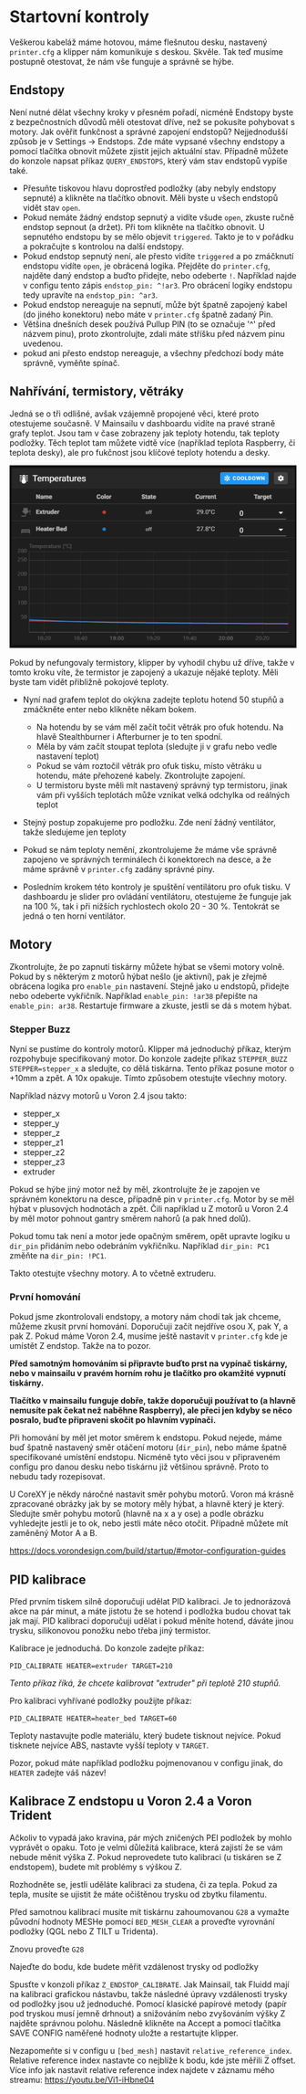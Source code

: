 # Startovní kontroly
Veškerou kabeláž máme hotovou, máme flešnutou desku, nastavený `printer.cfg` a klipper nám komunikuje s deskou. Skvěle. Tak teď musíme postupně otestovat, že nám vše funguje a správně se hýbe.

## Endstopy
Není nutné dělat všechny kroky v přesném pořadí, nicméně Endstopy byste z bezpečnostních důvodů měli otestovat dříve, než se pokusíte pohybovat s motory.
Jak ověřit funkčnost a správné zapojení endstopů? Nejjednodušší způsob je v Settings -> Endstops. Zde máte vypsané všechny endstopy a pomocí tlačítka obnovit můžete zjistit jejich aktuální stav. Případně můžete do konzole napsat příkaz `QUERY_ENDSTOPS`, který vám stav endstopů vypíše také.
- Přesuňte tiskovou hlavu doprostřed podložky (aby nebyly endstopy sepnuté) a klikněte na tlačítko obnovit. Měli byste u všech endstopů vidět stav `open`.
- Pokud nemáte žádný endstop sepnutý a vidíte všude `open`, zkuste ručně endstop sepnout (a držet). Při tom klikněte na tlačítko obnovit. U sepnutého endstopu by se mělo objevit `triggered`. Takto je to v pořádku a pokračujte s kontrolou na další endstopy.
- Pokud endstop sepnutý není, ale přesto vidíte `triggered` a po zmáčknutí endstopu vidíte `open`, je obrácená logika. Přejděte do `printer.cfg`, najděte daný endstop a buďto přidejte, nebo odeberte `!`. Například najde v configu tento zápis `endstop_pin: ^!ar3`. Pro obrácení logiky endstopu tedy upravíte na `endstop_pin: ^ar3`.
- Pokud endstop nereaguje na sepnutí, může být špatně zapojený kabel (do jiného konektoru) nebo máte v `printer.cfg` špatně zadaný Pin.
- Většina dnešních desek používá Pullup PIN (to se označuje '^' před názvem pinu), proto zkontrolujte, zdali máte stříšku před názvem pinu uvedenou.
- pokud ani přesto endstop nereaguje, a všechny předchozí body máte správně, vyměňte spínač.

## Nahřívání, termistory, větráky
Jedná se o tři odlišné, avšak vzájemně propojené věci, které proto otestujeme současně.
V Mainsailu v dashboardu vidíte na pravé straně grafy teplot. Jsou tam v čase zobrazeny jak teploty hotendu, tak teploty podložky. Těch teplot tam můžete vidtě více (například teplota Raspberry, či teplota desky), ale pro fukčnost jsou klíčové teploty hotendu a desky.

![Mainsail a nastavení teplot](/images/mainsail_temp_graph.png)

Pokud by nefungovaly termistory, klipper by vyhodil chybu už dříve, takže v tomto kroku víte, že termistor je zapojený a ukazuje nějaké teploty. Měli byste tam vidět přibližně pokojové teploty.

- Nyní nad grafem teplot do okýkna zadejte teplotu hotend 50 stupňů a zmáčkněte enter nebo klikněte někam bokem. 
    - Na hotendu by se vám měl začít točit větrák pro ofuk hotendu. Na hlavě Stealthburner i Afterburner je to ten spodní.
    - Měla by vám začít stoupat teplota (sledujte ji v grafu nebo vedle nastavení teplot)
    - Pokud se vám roztočil větrák pro ofuk tisku, místo větráku u hotendu, máte přehozené kabely. Zkontrolujte zapojení.
    - U termistoru byste měli mít nastavený správný typ termistoru, jinak vám při vyšších teplotách může vznikat velká odchylka od reálných teplot

- Stejný postup zopakujeme pro podložku. Zde není žádný ventilátor, takže sledujeme jen teploty
- Pokud se nám teploty nemění, zkontrolujeme že máme vše správně zapojeno ve správných terminálech či konektorech na desce, a že máme správně v `printer.cfg` zadány správné piny.
- Posledním krokem této kontroly je spuštění ventilátoru pro ofuk tisku. V dashboardu je slider pro ovládání ventilátoru, otestujeme že funguje jak na 100 %, tak i při nižších rychlostech okolo 20 - 30 %. Tentokrát se jedná o ten horní ventilátor.

## Motory
Zkontrolujte, že po zapnutí tiskárny můžete hýbat se všemi motory volně. Pokud by s některým z motorů hýbat nešlo (je aktivní), pak je zřejmě obrácena logika pro `enable_pin` nastavení. Stejně jako u endstopů, přidejte nebo odeberte vykřičník. Například `enable_pin: !ar38` přepište na `enable_pin: ar38`. Restartuje firmware a zkuste, jestli se dá s motem hýbat.

### Stepper Buzz
Nyní se pustíme do kontroly motorů. Klipper má jednoduchý příkaz, kterým rozpohybuje specifikovaný motor.
Do konzole zadejte příkaz `STEPPER_BUZZ STEPPER=stepper_x` a sledujte, co dělá tiskárna. Tento příkaz posune motor o +10mm a zpět. A 10x opakuje.
Tímto způsobem otestujte všechny motory. 

Například názvy motorů u Voron 2.4 jsou takto:
- stepper_x
- stepper_y
- stepper_z
- stepper_z1
- stepper_z2
- stepper_z3
- extruder

Pokud se hýbe jiný motor než by měl, zkontrolujte že je zapojen ve správném konektoru na desce, případně pin v `printer.cfg`. Motor by se měl hýbat v plusových hodnotách a zpět. Čili například u Z motorů u Voron 2.4 by měl motor pohnout gantry směrem nahorů (a pak hned dolů).

Pokud tomu tak není a motor jede opačným směrem, opět upravte logiku u `dir_pin` přidáním nebo odebráním vykřičníku. Například `dir_pin: PC1` změňte na `dir_pin: !PC1`.

Takto otestujte všechny motory. A to včetně extruderu.

### První homování
Pokud jsme zkontrolovali endstopy, a motory nám chodí tak jak chceme, můžeme zkusit první homování. Doporučuji začít nejdříve osou X, pak Y, a pak Z. Pokud máme Voron 2.4, musíme ještě nastavit v `printer.cfg` kde je umístět Z endstop. Takže na to pozor.

**Před samotným homováním si připravte buďto prst na vypínač tiskárny, nebo v mainsailu v pravém horním rohu je tlačítko pro okamžité vypnutí tiskárny.**

**Tlačítko v mainsailu funguje dobře, takže doporučuji používat to (a hlavně nemusíte pak čekat než naběhne Raspberry), ale přeci jen kdyby se něco posralo, buďte připraveni skočit po hlavním vypínači.**

Při homování by měl jet motor směrem k endstopu. Pokud nejede, máme buď špatně nastavený směr otáčení motoru (`dir_pin`), nebo máme špatně specifikované umístění endstopu. Nicméně tyto věci jsou v připraveném configu pro danou desku nebo tiskárnu již většinou správně. Proto to nebudu tady rozepisovat.

U CoreXY je někdy náročné nastavit směr pohybu motorů. Voron má krásně zpracované obrázky jak by se motory měly hýbat, a hlavně který je který. Sledujte směr pohybu motorů (hlavně na x a y ose) a podle obrázku vyhledejte jestli je to ok, nebo jestli máte něco otočit. Případně můžete mít zaměněný Motor A a B.

https://docs.vorondesign.com/build/startup/#motor-configuration-guides

## PID kalibrace
Před prvním tiskem silně doporučuji udělat PID kalibraci. Je to jednorázová akce na pár minut, a máte jistotu že se hotend i podložka budou chovat tak jak mají. PID kalibraci doporučuji udělat i pokud měníte hotend, dáváte jinou trysku, silikonovou ponožku nebo třeba jiný termistor.

Kalibrace je jednoduchá. Do konzole zadejte příkaz:
```
PID_CALIBRATE HEATER=extruder TARGET=210
```
*Tento příkaz říká, že chcete kalibrovat "extruder" při teplotě 210 stupňů.*

Pro kalibraci vyhřívané podložky použijte příkaz:
```
PID_CALIBRATE HEATER=heater_bed TARGET=60
```
Teploty nastavujte podle materiálu, který budete tisknout nejvíce. Pokud tisknete nejvíce ABS, nastavte vyšší teploty v `TARGET`. 

Pozor, pokud máte například podložku pojmenovanou v configu jinak, do `HEATER` zadejte váš název!

## Kalibrace Z endstopu u Voron 2.4 a Voron Trident
Ačkoliv to vypadá jako kravina, pár mých zničených PEI podložek by mohlo vyprávět o opaku. Toto je velmi důležitá kalibrace, která zajistí že se vám nebude měnit výška Z. Pokud neprovedete tuto kalibraci (u tiskáren se Z endstopem), budete mít problémy s výškou Z.

Rozhodněte se, jestli uděláte kalibraci za studena, či za tepla. Pokud za tepla, musíte se ujistit že máte očištěnou trysku od zbytku filamentu.

Před samotnou kalibrací musíte mít tiskárnu zahoumovanou `G28` a vymažte původní hodnoty MESHe pomocí `BED_MESH_CLEAR` a proveďte vyrovnání podložky (QGL nebo Z TILT u Tridenta).

Znovu proveďte `G28`

Najeďte do bodu, kde budete měřit vzdálenost trysky od podložky

Spusťte v konzoli příkaz `Z_ENDSTOP_CALIBRATE`. Jak Mainsail, tak Fluidd mají na kalibraci grafickou nástavbu, takže následné úpravy vzdálenosti trysky od podložky jsou už jednoduché. Pomocí klasické papírové metody (papír pod tryskou musí jemně drhnout) a snižováním nebo zvyšováním výšky Z najděte správnou polohu. Následně klikněte na Accept a pomocí tlačítka SAVE CONFIG naměřené hodnoty uložte a restartujte klipper.

Nezapomeňte si v configu u `[bed_mesh]` nastavit `relative_reference_index`. Relative reference index nastavte co nejblíže k bodu, kde jste měřili Z offset.
Více info jak nastavit relative reference index najdete v záznamu mého streamu: https://youtu.be/Vi1-iHbne04
